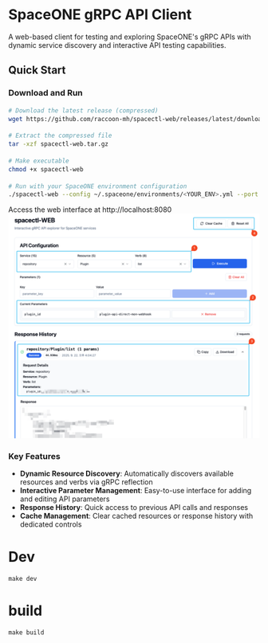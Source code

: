 # SpaceONE gRPC API Client

A web-based client for testing and exploring SpaceONE's gRPC APIs with dynamic service discovery and interactive API testing capabilities.


## Quick Start

### Download and Run

```bash
# Download the latest release (compressed)
wget https://github.com/raccoon-mh/spacectl-web/releases/latest/download/spacectl-web.tar.gz

# Extract the compressed file
tar -xzf spacectl-web.tar.gz

# Make executable
chmod +x spacectl-web

# Run with your SpaceONE environment configuration
./spacectl-web --config ~/.spaceone/environments/<YOUR_ENV>.yml --port 8080
```

Access the web interface at http://localhost:8080
![](docs/mainpage.png)

### Key Features

- **Dynamic Resource Discovery**: Automatically discovers available resources and verbs via gRPC reflection
- **Interactive Parameter Management**: Easy-to-use interface for adding and editing API parameters
- **Response History**: Quick access to previous API calls and responses
- **Cache Management**: Clear cached resources or response history with dedicated controls


# Dev
```
make dev
```
# build
```
make build
```